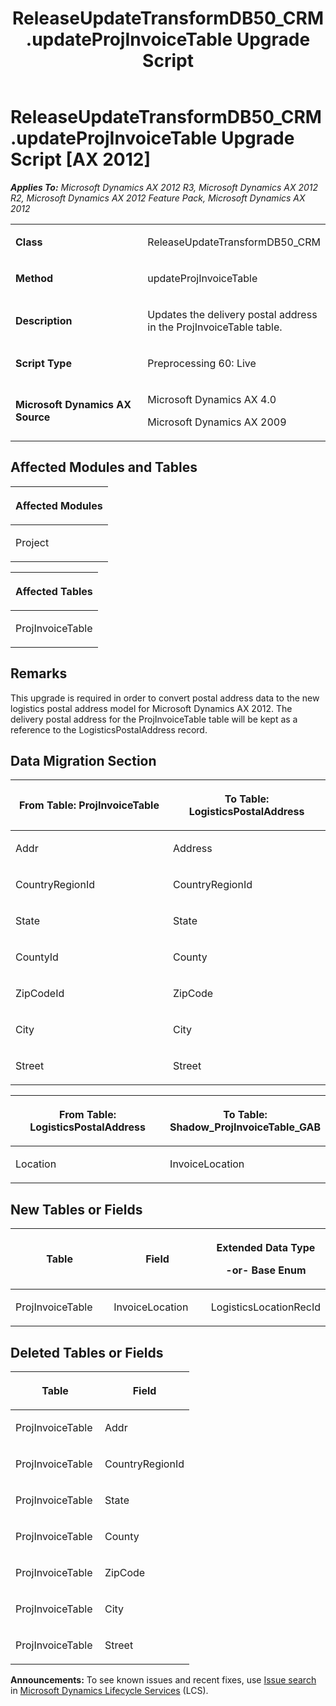﻿---
title: ReleaseUpdateTransformDB50_CRM.updateProjInvoiceTable Upgrade Script
TOCTitle: ReleaseUpdateTransformDB50_CRM.updateProjInvoiceTable Upgrade Script
ms:assetid: 9ed2bef8-efca-632c-8b8a-1ae22b5c1b0b
ms:mtpsurl: https://msdn.microsoft.com/en-us/library/JJ736655(v=AX.60)
ms:contentKeyID: 49710097
ms.date: 05/18/2015
mtps_version: v=AX.60
---

# ReleaseUpdateTransformDB50\_CRM.updateProjInvoiceTable Upgrade Script [AX 2012]


_**Applies To:** Microsoft Dynamics AX 2012 R3, Microsoft Dynamics AX 2012 R2, Microsoft Dynamics AX 2012 Feature Pack, Microsoft Dynamics AX 2012_

<table>
<colgroup>
<col style="width: 50%" />
<col style="width: 50%" />
</colgroup>
<tbody>
<tr class="odd">
<td><p><strong>Class</strong></p></td>
<td><p>ReleaseUpdateTransformDB50_CRM</p></td>
</tr>
<tr class="even">
<td><p><strong>Method</strong></p></td>
<td><p>updateProjInvoiceTable</p></td>
</tr>
<tr class="odd">
<td><p><strong>Description</strong></p></td>
<td><p>Updates the delivery postal address in the ProjInvoiceTable table.</p></td>
</tr>
<tr class="even">
<td><p><strong>Script Type</strong></p></td>
<td><p>Preprocessing 60: Live</p></td>
</tr>
<tr class="odd">
<td><p><strong>Microsoft Dynamics AX Source</strong></p></td>
<td><p>Microsoft Dynamics AX 4.0</p>
<p>Microsoft Dynamics AX 2009</p></td>
</tr>
</tbody>
</table>


## Affected Modules and Tables

<table>
<colgroup>
<col style="width: 100%" />
</colgroup>
<thead>
<tr class="header">
<th><p>Affected Modules</p></th>
</tr>
</thead>
<tbody>
<tr class="odd">
<td><p>Project</p></td>
</tr>
</tbody>
</table>


<table>
<colgroup>
<col style="width: 100%" />
</colgroup>
<thead>
<tr class="header">
<th><p>Affected Tables</p></th>
</tr>
</thead>
<tbody>
<tr class="odd">
<td><p>ProjInvoiceTable</p></td>
</tr>
</tbody>
</table>


## Remarks

This upgrade is required in order to convert postal address data to the new logistics postal address model for Microsoft Dynamics AX 2012. The delivery postal address for the ProjInvoiceTable table will be kept as a reference to the LogisticsPostalAddress record.

## Data Migration Section

<table>
<colgroup>
<col style="width: 50%" />
<col style="width: 50%" />
</colgroup>
<thead>
<tr class="header">
<th><p>From Table: ProjInvoiceTable</p></th>
<th><p>To Table: LogisticsPostalAddress</p></th>
</tr>
</thead>
<tbody>
<tr class="odd">
<td><p>Addr</p></td>
<td><p>Address</p></td>
</tr>
<tr class="even">
<td><p>CountryRegionId</p></td>
<td><p>CountryRegionId</p></td>
</tr>
<tr class="odd">
<td><p>State</p></td>
<td><p>State</p></td>
</tr>
<tr class="even">
<td><p>CountyId</p></td>
<td><p>County</p></td>
</tr>
<tr class="odd">
<td><p>ZipCodeId</p></td>
<td><p>ZipCode</p></td>
</tr>
<tr class="even">
<td><p>City</p></td>
<td><p>City</p></td>
</tr>
<tr class="odd">
<td><p>Street</p></td>
<td><p>Street</p></td>
</tr>
</tbody>
</table>


<table>
<colgroup>
<col style="width: 50%" />
<col style="width: 50%" />
</colgroup>
<thead>
<tr class="header">
<th><p>From Table: LogisticsPostalAddress</p></th>
<th><p>To Table: Shadow_ProjInvoiceTable_GAB</p></th>
</tr>
</thead>
<tbody>
<tr class="odd">
<td><p>Location</p></td>
<td><p>InvoiceLocation</p></td>
</tr>
</tbody>
</table>


## New Tables or Fields

<table>
<colgroup>
<col style="width: 33%" />
<col style="width: 33%" />
<col style="width: 33%" />
</colgroup>
<thead>
<tr class="header">
<th><p>Table</p></th>
<th><p>Field</p></th>
<th><p>Extended Data Type</p>
<p>-or- Base Enum</p></th>
</tr>
</thead>
<tbody>
<tr class="odd">
<td><p>ProjInvoiceTable</p></td>
<td><p>InvoiceLocation</p></td>
<td><p>LogisticsLocationRecId</p></td>
</tr>
</tbody>
</table>


## Deleted Tables or Fields

<table>
<colgroup>
<col style="width: 50%" />
<col style="width: 50%" />
</colgroup>
<thead>
<tr class="header">
<th><p>Table</p></th>
<th><p>Field</p></th>
</tr>
</thead>
<tbody>
<tr class="odd">
<td><p>ProjInvoiceTable</p></td>
<td><p>Addr</p></td>
</tr>
<tr class="even">
<td><p>ProjInvoiceTable</p></td>
<td><p>CountryRegionId</p></td>
</tr>
<tr class="odd">
<td><p>ProjInvoiceTable</p></td>
<td><p>State</p></td>
</tr>
<tr class="even">
<td><p>ProjInvoiceTable</p></td>
<td><p>County</p></td>
</tr>
<tr class="odd">
<td><p>ProjInvoiceTable</p></td>
<td><p>ZipCode</p></td>
</tr>
<tr class="even">
<td><p>ProjInvoiceTable</p></td>
<td><p>City</p></td>
</tr>
<tr class="odd">
<td><p>ProjInvoiceTable</p></td>
<td><p>Street</p></td>
</tr>
</tbody>
</table>

  
**Announcements:** To see known issues and recent fixes, use [Issue search](http://go.microsoft.com/fwlink/?linkid=389258) in [Microsoft Dynamics Lifecycle Services](http://go.microsoft.com/fwlink/?linkid=306505) (LCS).

